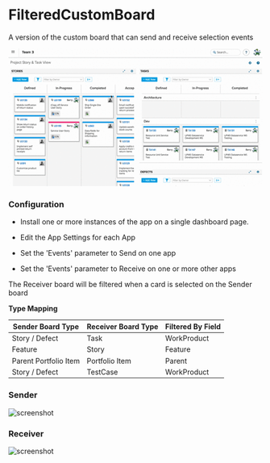 # FilteredCustomBoard
A version of the custom board that can send and receive selection events


![screenshot](https://raw.githubusercontent.com/wrackzone/FilteredCustomBoard/master/parent-filter-custom-board.gif)

### Configuration

* Install one or more instances of the app on a single dashboard page. 

* Edit the App Settings for each App

* Set the 'Events' parameter to Send on one app

* Set the 'Events' parameter to Receive on one or more other apps

The Receiver board will be filtered when a card is selected on the Sender board

**Type Mapping**

Sender Board Type | Receiver Board Type | Filtered By Field
----------------- | ------------------- | -----------------
Story / Defect | Task | WorkProduct
Feature | Story | Feature
Parent Portfolio Item | Portfolio Item | Parent
Story / Defect | TestCase | WorkProduct

### Sender

![screenshot](https://raw.githubusercontent.com/wrackzone/FilteredCustomBoard/master/setttings-send.gif)


### Receiver

![screenshot](https://raw.githubusercontent.com/wrackzone/FilteredCustomBoard/master/settings-receive.gif)


